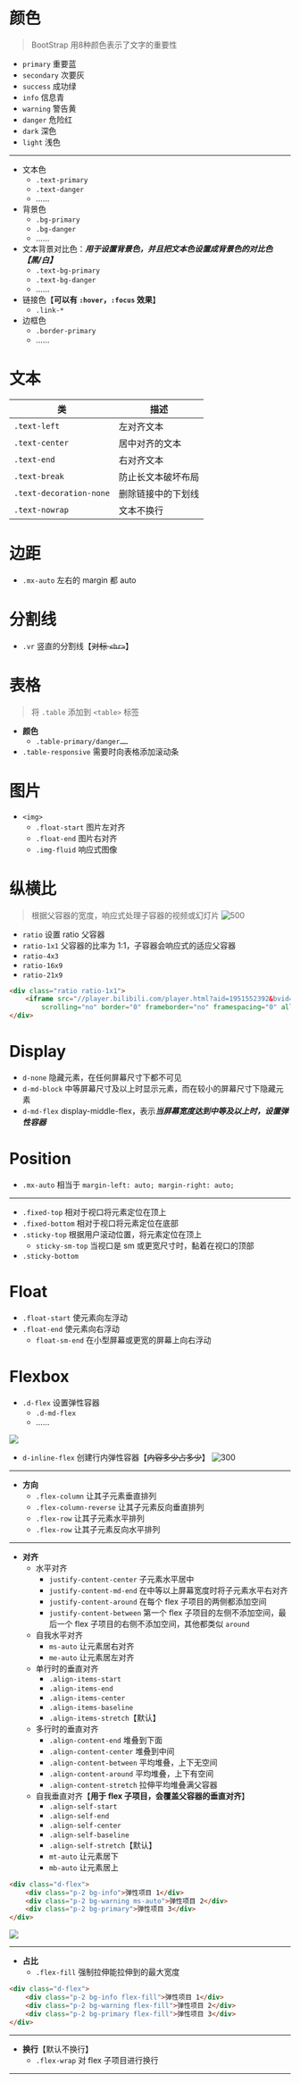 # 颜色
>BootStrap 用8种颜色表示了文字的重要性

- `primary` 重要蓝
- `secondary` 次要灰
- `success` 成功绿
- `info` 信息青
- `warning` 警告黄
- `danger` 危险红
- `dark` 深色
- `light` 浅色

---
- 文本色
	- `.text-primary`
	- `.text-danger`
	- ……
- 背景色
	- `.bg-primary`
	- `.bg-danger`
	- ……
- 文本背景对比色：***用于设置背景色，并且把文本色设置成背景色的对比色【黑/白】***
	- `.text-bg-primary`
	- `.text-bg-danger`
	- ……
- 链接色【**可以有 `:hover`，`:focus` 效果**】
	- `.link-*`
- 边框色
	- `.border-primary`
	- ……

# 文本
| 类                       | 描述        |
| ----------------------- | --------- |
| `.text-left`            | 左对齐文本     |
| `.text-center`          | 居中对齐的文本   |
| `.text-end`             | 右对齐文本     |
| `.text-break`           | 防止长文本破坏布局 |
| `.text-decoration-none` | 删除链接中的下划线 |
| `.text-nowrap`          | 文本不换行     |

# 边距
- `.mx-auto` 左右的 margin 都 auto


# 分割线
- `.vr` 竖直的分割线【~~对标 `<hr>`~~】

# 表格
>将 `.table` 添加到 `<table>` 标签

- **颜色**
	- `.table-primary/danger……`
- `.table-responsive` 需要时向表格添加滚动条

# 图片
- `<img>`
	- `.float-start` 图片左对齐
	- `.float-end` 图片右对齐
	- `.img-fluid` 响应式图像

# 纵横比
>根据父容器的宽度，响应式处理子容器的视频或幻灯片
>![500](https://obsidian-1307744200.cos.ap-guangzhou.myqcloud.com/%E5%9B%BE%E7%89%87/202403161650391.png)

- `ratio` 设置 ratio 父容器
- `ratio-1x1` 父容器的比率为 1:1，子容器会响应式的适应父容器
- `ratio-4x3`
- `ratio-16x9`
- `ratio-21x9`

```html
<div class="ratio ratio-1x1">
	<iframe src="//player.bilibili.com/player.html?aid=1951552392&bvid=BV12C411a7eV&cid=1468271866&p=1"
		scrolling="no" border="0" frameborder="no" framespacing="0" allowfullscreen="true"> </iframe>
</div>
```

# Display
- `d-none` 隐藏元素，在任何屏幕尺寸下都不可见
- `d-md-block` 中等屏幕尺寸及以上时显示元素，而在较小的屏幕尺寸下隐藏元素
- `d-md-flex` display-middle-flex，表示***当屏幕宽度达到中等及以上时，设置弹性容器***

# Position
- `.mx-auto` 相当于 `margin-left: auto; margin-right: auto;`
---
- `.fixed-top` 相对于视口将元素定位在顶上
- `.fixed-bottom` 相对于视口将元素定位在底部
- `.sticky-top` 根据用户滚动位置，将元素定位在顶上
	- `sticky-sm-top` 当视口是 sm 或更宽尺寸时，黏着在视口的顶部
- `.sticky-bottom`

# Float
- `.float-start` 使元素向左浮动
- `.float-end` 使元素向右浮动
	- `float-sm-end` 在小型屏幕或更宽的屏幕上向右浮动

# Flexbox
- `.d-flex` 设置弹性容器
	- `.d-md-flex`
	- ……

![](https://obsidian-1307744200.cos.ap-guangzhou.myqcloud.com/%E5%9B%BE%E7%89%87/202403162112918.png)
- `d-inline-flex` 创建行内弹性容器【~~内容多少占多少~~】
![300](https://obsidian-1307744200.cos.ap-guangzhou.myqcloud.com/%E5%9B%BE%E7%89%87/202403162112488.png)
---

- **方向**
	- `.flex-column` 让其子元素垂直排列
	- `.flex-column-reverse` 让其子元素反向垂直排列
	- `.flex-row` 让其子元素水平排列
	- `.flex-row` 让其子元素反向水平排列

---

- **对齐**
	- 水平对齐
		- `justify-content-center` 子元素水平居中
		- `justify-content-md-end` 在中等以上屏幕宽度时将子元素水平右对齐
		- `justify-content-around` 在每个 flex 子项目的两侧都添加空间
		- `justify-content-between` 第一个 flex 子项目的左侧不添加空间，最后一个 flex 子项目的右侧不添加空间，其他都类似 `around`
	- 自我水平对齐
		- `ms-auto` 让元素居右对齐
		- `me-auto` 让元素居左对齐
	- 单行时的垂直对齐
		- `.align-items-start`
		- `.align-items-end`
		- `.align-items-center`
		- `.align-items-baseline`
		- `.align-items-stretch`【默认】
	- 多行时的垂直对齐
		- `.align-content-end` 堆叠到下面
		- `.align-content-center` 堆叠到中间
		- `.align-content-between` 平均堆叠，上下无空间
		- `.align-content-around` 平均堆叠，上下有空间
		- `.align-content-stretch` 拉伸平均堆叠满父容器
	- 自我垂直对齐【**用于 flex 子项目，会覆盖父容器的垂直对齐**】
		- `.align-self-start`
		- `.align-self-end`
		- `.align-self-center`
		- `.align-self-baseline`
		- `.align-self-stretch`【默认】
		- `mt-auto` 让元素居下
		- `mb-auto` 让元素居上

```html
<div class="d-flex">
	<div class="p-2 bg-info">弹性项目 1</div>
	<div class="p-2 bg-warning ms-auto">弹性项目 2</div>
	<div class="p-2 bg-primary">弹性项目 3</div>
</div>
```
![](https://obsidian-1307744200.cos.ap-guangzhou.myqcloud.com/%E5%9B%BE%E7%89%87/202403162149327.png)

---

- **占比**
	- `.flex-fill` 强制拉伸能拉伸到的最大宽度

```html
<div class="d-flex">
	<div class="p-2 bg-info flex-fill">弹性项目 1</div>
	<div class="p-2 bg-warning flex-fill">弹性项目 2</div>
	<div class="p-2 bg-primary flex-fill">弹性项目 3</div>
</div>
```

---

- **换行**【默认不换行】
	- `.flex-wrap` 对 flex 子项目进行换行

---


